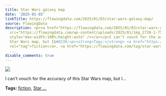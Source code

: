 ```yaml
---
title: Star Wars galaxy map
date: '2025-01-03'
linkTitle: https://flowingdata.com/2025/01/03/star-wars-galaxy-map/
source: FlowingData
description: <p><a href="https://flowingdata.com/2025/01/03/star-wars-galaxy-map/"><img
  src="https://flowingdata.com/wp-content/uploads/2025/01/img_2728-1-750x563.png"
  style="max-width:100%;height:auto" /></a></p>I can’t vouch for the accuracy of this
  Star Wars map, but I&#8230;<p><strong>Tags:</strong> <a href="https://flowingdata.com/tag/fiction/"
  rel="tag">fiction</a>, <a href="https://flowingdata.com/tag/star-wars/" rel="tag">Star
  ...
disable_comments: true
---
```

<p><a href="https://flowingdata.com/2025/01/03/star-wars-galaxy-map/"><img src="https://flowingdata.com/wp-content/uploads/2025/01/img_2728-1-750x563.png" style="max-width:100%;height:auto" /></a></p>I can’t vouch for the accuracy of this Star Wars map, but I&#8230;<p><strong>Tags:</strong> <a href="https://flowingdata.com/tag/fiction/" rel="tag">fiction</a>, <a href="https://flowingdata.com/tag/star-wars/" rel="tag">Star ...